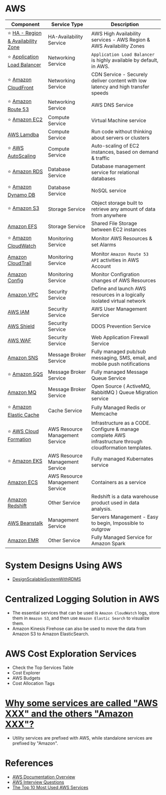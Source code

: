 
# AWS

Component| Service Type                    | Description                                                                                                |
-----------|---------------------------------|------------------------------------------------------------------------------------------------------------|
:star: [HA - Region & Availability Zone](HA-Region-AZ.md)| HA-Availability Service         | AWS High Availability services - AWS Region & AWS Availability Zones                                       |
:star: [Application Load Balancer](https://docs.aws.amazon.com/elasticloadbalancing/latest/application/introduction.html)| Networking Service              | `Application Load Balancer` is highly available by default, in AWS.                                        |
:star: [Amazon CloudFront](NetworkingServices/CloudFront.md) | Networking Service              | CDN Service - Securely deliver content with low latency and high transfer speeds                           |
:star: [Amazon Route 53](NetworkingServices/AmazonRoute53.md)| Networking Service              | AWS DNS Service                                                                                            |
:star: [Amazon EC2](ComputeServices/EC2.md) | Compute Service                 | Virtual Machine service                                                                                    |
[AWS Lamdba](ComputeServices/AWSLambda.md) | Compute Service                 | Run code without thinking about servers or clusters                                                        |
:star: [AWS AutoScaling](AWSResourceMgmtServices/AutoScaling.md) | Compute Service                 | Auto-scaling of EC2 instances, based on demand & traffic                                                   |
:star: [Amazon RDS](DatabaseServices/RDS.md) | Database Service                | Database management service for relational databases                                                       |
:star: [Amazon Dynamo DB](DatabaseServices/DynamoDB.md) | Database Service                | NoSQL service                                                                                              |
:star: [Amazon S3](StorageServices/AmazonS3.md) | Storage Service                 | Object storage built to retrieve any amount of data from anywhere                                          |
[Amazon EFS](StorageServices/AmazonEFS.md) | Storage Service                 | Shared File Storage between EC2 instances                                                                  |
:star: [Amazon CloudWatch](MonitoringServices/CloudWatch.md) | Monitoring Service              | Monitor AWS Resources & set Alarms                                                                         |
[Amazon CloudTrail](MonitoringServices/CloudTrail.md) | Monitoring Service              | Monitor `Amazon Route 53 API` activities in AWS Account                                                    |
[Amazon Config](MonitoringServices/Config.md) | Monitoring Service              | Monitor Configration changes of AWS Resources                                                              |
[Amazon VPC](SecurityServices/VPC.md) | Security Service                | Define and launch AWS resources in a logically isolated virtual network                                    |
[AWS IAM](SecurityServices/IAM.md) | Security Service                | AWS User Management Service                                                                                |
[AWS Shield](SecurityServices/Shield.md) | Security Service                | DDOS Prevention Service                                                                                    |
[AWS WAF](SecurityServices/WAF.md) | Security Service                | Web Application Firewall Service                                                                           |
[Amazon SNS](MessageBrokerServices/AmazonSNS.md) | Message Broker Service          | Fully managed pub/sub messaging, SMS, email, and mobile push notifications                                 |
:star: [Amazon SQS](MessageBrokerServices/AmazonSQS.md) | Message Broker Service          | Fully managed Message Queue Service                                                                        |
[Amazon MQ](MessageBrokerServices/AmazonMQ.md) | Message Broker Service          | Open Source ( ActiveMQ, RabbitMQ ) Queue Migration service                                                 |
:star: [Amazon Elastic Cache](https://aws.amazon.com/elasticache/) | Cache Service                   | Fully Managed Redis or Memcache                                                                            |
:star: [AWS Cloud Formation](AWSResourceMgmtServices/CloudFormation/CloudFormation.md) | AWS Resource Management Service | Infrastructure as a CODE. Configure & manage complete AWS infrastructure through cloudformation templates. |
:star: [Amazon EKS](AWSResourceMgmtServices/EKS.md) | AWS Resource Management Service | Fully managed Kubernates service                                                                           |
[Amazon ECS](AWSResourceMgmtServices/ECS.md) | AWS Resource Management Service | Containers as a service                                                                                    |
[Amazon Redshift](https://aws.amazon.com/redshift/) | Other Service                   | Redshift is a data warehouse product used in data analysis.                                                |
[AWS Beanstalk](https://aws.amazon.com/elasticbeanstalk/) | Management Service              | Servers Management - Easy to begin, Impossible to outgrow                                                  |
[Amazon EMR](ComputeServices/AmazonEMR.md) | Other Service                   | Fully Managed Service for Amazon Spark                                                                     |

# System Designs Using AWS
- [DesignScalableSystemWithRDMS](../../DesignScalableSystemWithRDMS)

# Centralized Logging Solution in AWS
- The essential services that can be used is `Amazon CloudWatch` logs, store them in `Amazon S3`, and then use `Amazon Elastic Search` to visualize them. 
- Amazon Kinesis Firehose can also be used to move the data from Amazon S3 to Amazon ElasticSearch.

# AWS Cost Exploration Services
- Check the Top Services Table
- Cost Explorer
- AWS Budgets
- Cost Allocation Tags

# [Why some services are called "AWS XXX" and the others "Amazon XXX"?](https://stackoverflow.com/questions/33125790/why-some-services-are-called-aws-xxx-and-the-others-amazon-xxx)
- Utility services are prefixed with AWS, while standalone services are prefixed by "Amazon".

# References
- [AWS Documentation Overview](https://aws.amazon.com/documentation-overview/)
- [AWS Interview Questions](https://www.simplilearn.com/tutorials/aws-tutorial/aws-interview-questions)
- [The Top 10 Most Used AWS Services](https://insider.ssi-net.com/insights/the-top-10-most-used-aws-services)